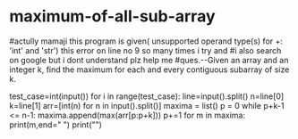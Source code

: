 # maximum-of-all-sub-array
#actully mamaji this program is given( unsupported operand type(s) for +: 'int' and 'str') this error on line no 9 so many times i try and #i also search on google but i dont understand plz help me 
#ques.--Given an array and an integer k, find the maximum for each and every contiguous subarray of size k.

test_case=int(input())
for i in range(test_case):
    line=input().split()
    n=line[0]
    k=line[1]
    arr=[int(n) for n in input().split()]
    maxima = list()
    p = 0
    while p+k-1 <= n-1:
        maxima.append(max(arr[p:p+k]))
        p+=1
    for m in maxima:
        print(m,end=" ")
    print("")



